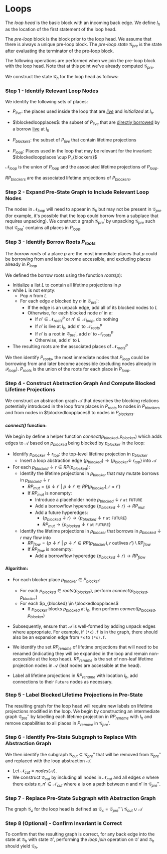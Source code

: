 # Loops

The *loop head* is the basic block with an incoming back edge. We define $l_h$ as the location of the first statement of the loop head.

The *pre-loop* block is the block prior to the loop head. We assume that there is always a unique pre-loop block. The *pre-loop state* $\mathcal{G}_\textit{pre}$ is the state after evaluating the terminator of the pre-loop block.

The following operations are performed when we join the pre-loop block with the loop head. Note that at this point we've already computed $\mathcal{G}_\textit{pre}$.

We construct the state $\mathcal{G}_h$ for the loop head as follows:

### Step 1 - Identify Relevant Loop Nodes

<!-- In this step we identify $\mathcal{N}_{blocked}$ and $RP_{blocker}$, the sets of
PCG nodes used inside the loop that may potentially be included in the loop invariants. -->
We identify the following sets of places:

- $P_{live}$: the places used inside the loop that are *[live](definitions.html#place-liveness)* and *initialized* at $l_h$.

- $\blockedloopplaces$: the subset of $P_{live}$ that are [directly
  borrowed](definitions.html#borrow-liveness) by a borrow [live](definitions.html#borrow-liveness) at $l_h$

- $P_{blockers}$: the subset of $P_{live}$ that contain lifetime projections

- $P_{loop}$: Places used in the loop that may be relevant for the invariant: $\blockedloopplaces \cup P_{blockers}$

$\mathcal{N}_{loop}$ is the union of $P_{loop}$ and the associated lifetime projections of $P_{loop}$.

$RP_{blockers}$ are the associated lifetime projections of $P_{blockers}$.


### Step 2 - Expand Pre-State Graph to Include Relevant Loop Nodes
The nodes in $\mathcal{N}_{loop}$ will need to appear in $\mathcal{G}_{h}$ but
may not be present in $\mathcal{G}_{pre}$ (for example, it's possible that the
loop could borrow from a subplace that requires unpacking). We construct a graph
$\mathcal{G}_{pre}'$ by unpacking $\mathcal{G}_{pre}$ such that
$\mathcal{G}_{pre}'$ contains all places in $P_{loop}$.

### Step 3 - Identify Borrow Roots $P_{roots}$

The *borrow roots* of a place $p$ are the most immediate places that $p$
could be borrowing from and later become accessible, and excluding places already
in $P_{loop}$

We defined the borrow roots using the function $roots(p)$:
- Initialize a list $L$ to contain all lifetime projections in $p$
- while $L$ is not empty:
    - Pop $n$ from $L$
    - For each edge $e$ blocked by $n$ in $\mathcal{G}_{pre}'$:
        - If the edge is an unpack edge, add all of its blocked nodes to $L$
        - Otherwise, for each blocked node $n'$ in $e$:
            - If $n' \in \mathcal{N}_{roots}^{p}$ or $n' \in \mathcal{N}_{loop}$, do nothing
            - If $n'$ is live at $l_h$, add $n'$ to $\mathcal{N}_{roots}^{p}$
            - If $n'$ is a root in $\mathcal{G}_{pre}'$, add $n'$ to $\mathcal{N}_{roots}^{p}$
            - Otherwise, add $n'$ to $L$
- The resulting roots are the associated places of $\mathcal{N}_{roots}^{p}$

We then identify $P_{roots}$, the most immediate nodes that $P_{loop}$ could be
borrowing from and later become accessible (excluding nodes already in
$\mathcal{P}_{loop}$). $P_{roots}$ is the union of the roots for each place in
$P_{loop}$.

### Step 4 - Construct Abstraction Graph And Compute Blocked Lifetime Projections
We construct an abstraction graph $\mathcal{A}$ that describes the blocking
relations potentially introduced in the loop from places in
$P_\textit{roots}$ to nodes in $P_{blockers}$ and from nodes in
$\blockedloopplaces$ to nodes in $P_{blockers}$.

#### *connect()* function:
We begin by define a helper function $connect(p_{blocked}, p_{blocker})$ which adds edges to $\mathcal{A}$ based on $p_{blocked}$ being blocked by $p_{blocker}$ in the loop:
- Identify $p_{blocker} \downarrow r_{top}$: the top-level lifetime projection in $p_{blocker}$
    - Insert a loop abstraction edge $\{p_{blocked}\} \rightarrow \{p_{blocker} \downarrow~r_{top}\}$ into $\mathcal{A}$
- For each $p_{blocked} \downarrow r \in RP(p_{blocked})$:
    - Identify the lifetime projections in $p_{blocker}$ that may mutate borrows in $p_{blocked} \downarrow r$
        - $RP_{mut} = \{p \downarrow r'~|~ p \downarrow r' \in RP(p_{blocker}), r \approx r'\}$
        - If $RP_{mut}$ is nonempty:
            - Introduce a placeholder node $p_{blocked} \downarrow r~\mathtt{at~FUTURE}$
            - Add a borrowflow hyperedge $\{p_{blocked} \downarrow r \} \rightarrow RP_{mut}$
            - Add a future hyperedges:
                - $\{p_{blocked} \downarrow r\} \rightarrow \{p_{blocked} \downarrow r~\mathtt{at~FUTURE}\}$
                - $RP_{mut} \rightarrow \{p_{blocked} \downarrow r~\mathtt{at~FUTURE}\}$
    - Identify the lifetime projections in $p_{blocker}$ that borrows in $p_{blocked} \downarrow r$ may flow into
        - $RP_{flow} = \{p \downarrow r'~|~ p \downarrow r' \in RP(p_{blocker}), r~\text{outlives}~r'\} \setminus RP_{flow}$
        - If $RP_{flow}$ is nonempty:
            - Add a borrowflow hyperedge $\{p_{blocked} \downarrow r \} \rightarrow RP_{flow}$

#### Algorithm:

- For each blocker place $p_{blocker} \in P_{blocker}$:
    - For each $p_{blocked} \in roots(p_{blocker})$, perform $connect(p_{blocked}, p_{blocker})$
    - For each $p_{blocked} \in \blockedloopplaces$
        - If $p_{blocker}$ blocks $p_{blocked}$ at $l_h$, then perform $connect(p_{blocked}, p_{blocker})$

-  Subsequently, ensure that $\mathcal{A}$ is well-formed by adding unpack edges where appropriate. For example, if `(*x).f` is in the graph, there should also be an expansion edge from `*x` to `(*x).f`.
- We identify the set $RP_{rename}$ of lifetime projections that will need to be renamed (indicating they will be expanded in the loop and remain non-accessible at the loop head). $RP_{rename}$ is the set of non-leaf lifetime projection nodes in $\mathcal{A}$ (leaf nodes are accessible at the head).
- Label all lifetime projections in $RP_{rename}$ with location $l_h$, add connections to their `Future` nodes as necessary.

### Step 5 - Label Blocked Lifetime Projections in Pre-State
The resulting graph for the loop head will require new labels on lifetime projections modified in the loop. We begin by constructing an intermediate  graph $\mathcal{G}_{pre}''$  by labelling each lifetime projection in $RP_{rename}$ with $l_h$ and remove capabilities to all places in $P_{remove}$ in $\mathcal{G}_{pre}'$.

### Step 6 - Identify Pre-State Subgraph to Replace With Abstraction Graph
We then identify the subgraph $\mathcal{G}_{cut} \subseteq \mathcal{G}_{pre}''$ that will be removed from $\mathcal{G}_{pre}''$ and replaced with the loop abstraction $\mathcal{A}$.
- Let $\mathcal{N}_{cut}$ = $nodes(\mathcal{A})$.
- We construct $\mathcal{G}_{cut}$ by including all nodes in $\mathcal{N}_{cut}$ and all edges $e$ where there exists $n, n' \in \mathcal{N}_{cut}$ where $e$ is on a path between $n$ and $n'$ in $\mathcal{G}_\textit{pre}''$.

### Step 7 - Replace Pre-State Subgraph with Abstraction Graph
The graph $\mathcal{G_h}$ for the loop head is defined as $\mathcal{G_h} = \mathcal{G}_{pre}'' \setminus \mathcal{G}_{cut} \cup \mathcal{A}$

### Step 8 (Optional) - Confirm Invariant is Correct
To confirm that the resulting graph is correct, for any back edge into the state at $\mathcal{G}_h$ with state $\mathcal{G}'$, performing the *loop join* operation on $\mathcal{G}'$ and $\mathcal{G}_h$ should yield $\mathcal{G}_h$.

[^nofail]: Such repacking should always be possible. Namely, because the nodes in $\mathcal{N}_{loop}$ must be
live at the loop head.
[^note]: If the edge is a deref expansion, only add the blocked lifetime projection
[^live]: The liveness condition could also be checked for the block after the loop (assuming there is a single block). However the result is equivalent: if any node is live at $l_h$ but not after the loop, then it must be used inside the loop, and should be part of $\mathcal{N}_{loop}$ and therefore not in $\mathcal{N}_{roots}$.
[^exist]: There should not be any suffixes of $p_b$
